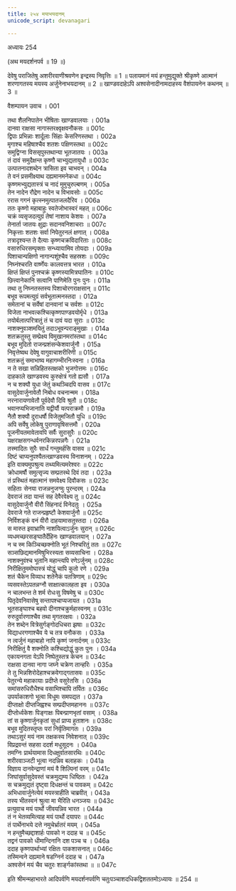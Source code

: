 ```yaml
---
title: २५४ मयाभयदानम्
unicode_script: devanagari

---
```



अध्यायः 254

(अथ मयदर्शनपर्व ॥ 19 ॥)

देवेषु पराजितेषु अशरीरवाणीश्रवणेन इन्द्रस्य निवृत्तिः ॥ 1 ॥ पलायमानं मयं हन्तुमुद्युक्ते श्रीकृष्णे आत्मानं शरणागतस्य मयस्य अर्जुनेनाभयदानम् ॥ 2 ॥ खाण्डवदाहेऽपि अश्वसेनादीनामदाहस्य वैशंपायनेन कथनम् ॥ 3 ॥

वैशम्पायन उवाच ।	001  

तथा शैलनिपातेन भीषिताः खाण्डवालयाः ।	001a  
दानवा राक्षसा नागास्तरक्ष्वृक्षवनौकसः ॥	001c  
द्विपाः प्रभिन्नाः शार्दूलाः सिंहाः केसरिणस्तथा ।	002a  
मृगाश्च महिषाश्चैव शतशः पक्षिणस्तथा ॥	002c  
समुद्विग्ना विससृपुस्तथान्या भूतजातयः ।	003a  
तं दावं समुदैक्षन्त कृष्णौ चाभ्युद्यतायुधौ ॥	003c  
उत्पातनादशब्देन त्रासिता इव चाभवन् ।	004a  
ते वनं प्रसमीक्ष्याथ दह्यमानमनेकधा ॥	004c  
कृष्णमभ्युद्यतास्त्रं च नादं मुमुचुरुल्बणम् ।	005a  
तेन नादेन रौद्रेण नादेन च विभावसोः ॥	005c  
ररास गगनं कृत्स्नमुत्पातजलदैरिव ।	006a  
ततः कृष्णो महाबाहुः स्वतेजोभास्वरं महत् ॥	006c  
चक्रं व्यसृजदत्युग्रं तेषां नाशाय केशवः ।	007a  
तेनार्ता जातयः क्षुद्राः सदानवनिशाचराः ॥	007c  
निकृत्ताः शतशः सर्वा निपेतुरनलं क्षणात् ।	008a  
तत्रादृश्यन्त ते दैत्याः कृष्णचक्रविदारिताः ॥	008c  
वसारुधिरसम्पृक्ताः सन्ध्यायामिव तोयदाः ।	009a  
पिशाचान्पक्षिणो नागान्पशूंश्चैव सहस्रशः ॥	009c  
निघ्नंश्चरति वार्ष्णेयः कालवत्तत्र भारत ।	010a  
क्षिप्तं क्षिप्तं पुनश्चक्रं कृष्णस्यामित्रघातिनः ॥	010c  
छित्त्वानेकानि सत्वानि पाणिमेति पुनः पुनः ।	011a  
तथा तु निघ्नतस्तस्य पिशाचोरगराक्षसान् ॥	011c  
बभूव रूपमत्युग्रं सर्वभूतात्मनस्तदा ।	012a  
समेतानां च सर्वेषां दानवानां च सर्वशः ॥	012c  
विजेता नाभवत्कश्चित्कृष्णपाण्डवयोर्मृधे ।	013a  
तयोर्बलात्परित्रातुं तं च दावं यदा सुराः ॥	013c  
नाशक्नुवञ्शमयितुं तदाऽभूवन्पराङ्मुखाः ।	014a  
शतक्रतुस्तु सम्प्रेक्ष्य विमुखानमरांस्तथा ॥	014c  
बभूव मुदितो राजन्प्रशंसन्केशवार्जुनौ ।	015a  
निवृत्तेष्वथ देवेषु वागुवाचाशरीरिणी ॥	015c  
शतक्रतुं समाभाष्य महागम्भीरनिःस्वना ।	016a  
न ते सखा सन्निहितस्तक्षको भुजगोत्तमः ॥	016c  
दाहकाले खाण्डवस्य कुरुक्षेत्रं गतो ह्यसौ ।	017a  
न च शक्यौ युधा जेतुं कथञ्चिदपि वासव ॥	017c  
वासुदेवार्जुनावेतौ निबोध वचनान्मम ।	018a  
नरनारायणावेतौ पूर्वदेवौ दिवि श्रुतौ ॥	018c  
भवानप्यभिजानाति यद्वीर्यौ यत्पराक्रमौ ।	019a  
नैतौ शक्यौ दुराधर्षौ विजेतुमजितौ युधि ॥	019c  
अपि सर्वेषु लोकेषु पुराणावृषिसत्तमौ ।	020a  
पूजनीयतमावेतावपि सर्वैः सुरासुरैः ॥	020c  
यक्षराक्षसगन्धर्वनरकिन्नरपन्नगैः ।	021a  
तस्मादितः सुरैः सार्धं गन्तुमर्हसि वासव ॥	021c  
दिष्टं चाप्यनुपश्यैतत्खाण्डवस्य विनाशनम् ।	022a  
इति वाक्यमुपश्रुत्य तथ्यमित्यमरेश्वरः ॥	022c  
क्रोधामर्षौ समुत्सृज्य सम्प्रतस्थे दिवं तदा ।	023a  
तं प्रस्थितं महात्मानं समवेक्ष्य दिवौकसः ॥	023c  
सहिताः सेनया राजन्ननुजग्मुः पुरन्दरम् ।	024a  
देवराजं तदा यान्तं सह देवैरवेक्ष्य तु ॥	024c  
वासुदेवार्जुनौ वीरौ सिंहनादं विनेदतुः ।	025a  
देवराजे गते राजन्प्रहृष्टौ केशवार्जुनौ ॥	025c  
निर्विशङ्कं वनं वीरौ दाहयामासतुस्तदा ।	026a  
स मारुत इवाभ्राणि नाशयित्वाऽर्जुनः सुरान् ॥	026c  
व्यधमच्छरसङ्घातैर्देहिनः खाण्डवालयान् ।	027a  
न च स्म किञ्चिच्छक्नोति भूतं निश्चरितुं ततः ॥	027c  
सञ्सछिद्यमानमिषुभिरस्यता सव्यसाचिना ।	028a  
नाशक्नुवंश्च भूतानि महान्त्यपि रणेऽर्जुनम् ॥	028c  
निरीक्षितुममोघास्त्रं योद्धुं चापि कुतो रणे ।	029a  
शतं चैकेन विव्याध शतेनैकं पतत्रिणाम् ॥	029c  
व्यसवस्तेऽपतन्नग्नौ साक्षात्कालहता इव ।	030a  
न चालभन्त ते शर्म रोधःसु विषमेषु च ॥	030c  
पितृदेवनिवासेषु सन्तापश्चाप्यजायत ।	031a  
भूतसङ्घाश्च बहवो दीनाश्चक्रुर्महास्वनम् ॥	031c  
रुरुदुर्वारणाश्चैव तथा मृगतरक्षवः ।	032a  
तेन शब्देन वित्रेसुर्गङ्गोदधिचरा झषाः ॥	032c  
विद्याधरगणाश्चैव ये च तत्र वनौकसः ।	033a  
न त्वर्जुनं महाबाहो नापि कृष्णं जनार्दनम् ॥	033c  
निरीक्षितुं वै शक्नोति कश्चिद्योद्धुं कुतः पुनः ।	034a  
एकायनगता येऽपि निष्पेतुस्तत्र केचन ॥	034c  
राक्षसा दानवा नागा जघ्ने चक्रेण तान्हरिः ।	035a  
ते तु भिन्नशिरोदेहाश्चक्रवेगाद्गतासवः ॥	035c  
पेतुरन्ये महाकायाः प्रदीप्ते वसुरेतसि ।	036a  
समांसरुधिरौधैश्च वसाभिश्चापि तर्पितः ॥	036c  
उपर्याकाशगो भूत्वा विधूमः समपद्यत ।	037a  
दीप्ताक्षो दीप्तजिह्वश्च सम्प्रदीप्तमहाननः ॥	037c  
दीप्तोर्ध्वकेशः पिङ्गाक्षः पिबन्प्राणभृतां वसाम् ।	038a  
तां स कृष्णार्जुनकृतां सुधां प्राप्य हुताशनः ॥	038c  
बभूव मुदितस्तृप्तः परां निर्वृतिमागतः ।	039a  
तथाऽसुरं मयं नाम तक्षकस्य निवेशनात् ॥	039c  
विप्रद्रवन्तं सहसा ददर्श मधुसूदनः ।	040a  
तमग्निः प्रार्थयामास दिधक्षुर्वातसारथिः ॥	040c  
शरीरवाञ्जटी भूत्वा नदन्निव बलाहकः ।	041a  
विज्ञाय दानवेन्द्राणां मयं वै शिल्पिनां वरम् ॥	041c  
जिघांसुर्वासुदेवस्तं चक्रमुद्यम्य धिष्ठितः ।	042a  
स चक्रमुद्यतं दृष्ट्वा दिधक्षन्तं च पावकम् ॥	042c  
अभिधावार्जुनेत्येवं मयस्त्राहीति चाब्रवीत् ।	043a  
तस्य भीतस्वनं श्रुत्वा मा भैरिति धनञ्जयः ॥	043c  
प्रत्युवाच मयं पार्थो जीवयन्निव भारत ।	044a  
तं न भेतव्यमित्याह मयं पार्थो दयापरः ॥	044c  
तं पार्थेनाभये दत्ते नमुचेर्भ्रातरं मयम् ।	045a  
न हन्तुमैच्छद्दाशार्हः पावको न ददाह च ॥	045c  
तद्वनं पावको धीमान्दिनानि दश पञ्च च ।	046a  
ददाह कृष्णपार्थाभ्यां रक्षितः पाकशासनात् ॥	046c  
तस्मिन्वने दह्यमाने षडग्निर्न ददाह च ।	047a  
अश्वसेनं मयं चैव चतुरः शार्ङ्गकांस्तथा ॥ ॥	047c  

इति श्रीमन्महाभारते आदिपर्वणि मयदर्शनपर्वणि चतुःपञ्चाशदधिकद्विशततमोऽध्यायः ॥ 254 ॥